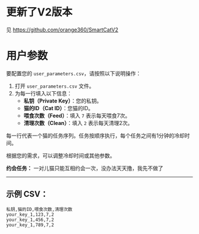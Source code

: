 # 更新了V2版本

见
https://github.com/orange360/SmartCatV2


# 用户参数

要配置您的 `user_parameters.csv`，请按照以下说明操作：

1. 打开 `user_parameters.csv` 文件。
2. 为每一行填入以下信息：
    - **私钥（Private Key）**：您的私钥。
    - **猫的ID（Cat ID）**：您猫的ID。
    - **喂食次数（Feed）**：填入 `7` 表示每天喂食7次。
    - **清理次数（Clean）**：填入 `2` 表示每天清理2次。

每一行代表一个猫的任务序列。任务按顺序执行，每个任务之间有1分钟的冷却时间。

根据您的需求，可以调整冷却时间或其他参数。

**约会任务：** 一对儿猫只能互相约会一次，没办法天天撸，我先不做了

---

## 示例 CSV：

```csv
私钥,猫的ID,喂食次数,清理次数
your_key_1,123,7,2
your_key_1,456,7,2
your_key_1,789,7,2
